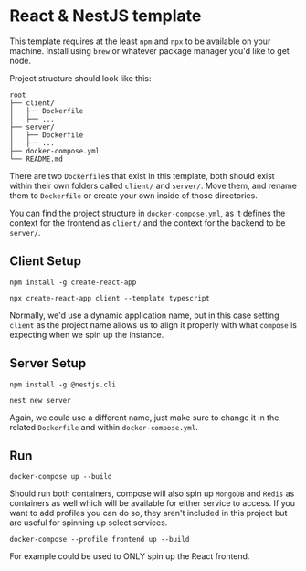 # React & NestJS template

This template requires at the least `npm` and `npx` to be available on your machine. Install using `brew` or whatever package manager you'd like to get node.

Project structure should look like this:

```
root
├── client/
│   ├── Dockerfile
│   ├── ... 
├── server/
│   ├── Dockerfile 
│   ├── ... 
├── docker-compose.yml
└── README.md
```

There are two `Dockerfile`s that exist in this template, both should exist within their own folders called `client/` and `server/`. Move them, and rename them to `Dockerfile` or create your own inside of those directories.

You can find the project structure in `docker-compose.yml`, as it defines the context for the frontend as `client/` and the context for the backend to be `server/`.

## Client Setup 

`npm install -g create-react-app`

`npx create-react-app client --template typescript`

Normally, we'd use a dynamic application name, but in this case setting `client` as the project name allows us to align it properly with what `compose` is expecting when we spin up the instance.

## Server Setup

`npm install -g @nestjs.cli`

`nest new server`

Again, we could use a different name, just make sure to change it in the related `Dockerfile` and within `docker-compose.yml`.

## Run 

`docker-compose up --build`

Should run both containers, compose will also spin up `MongoDB` and `Redis` as containers as well which will be available for either service to access. If you want to add profiles you can do so, they aren't included in this project but are useful for spinning up select services.

`docker-compose --profile frontend up --build`

For example could be used to ONLY spin up the React frontend.
